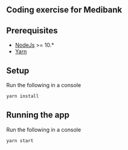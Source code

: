 ## Coding exercise for Medibank

## Prerequisites

- [NodeJs](https://nodejs.org/en/download/) >= 10.\*
- [Yarn](https://classic.yarnpkg.com/en/docs/install)

## Setup

Run the following in a console

```bash
yarn install
```

## Running the app

Run the following in a console

```bash
yarn start
```
